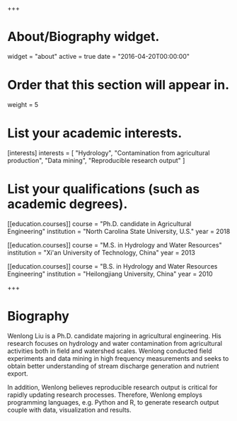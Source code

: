 +++
# About/Biography widget.
widget = "about"
active = true
date = "2016-04-20T00:00:00"

# Order that this section will appear in.
weight = 5

# List your academic interests.
[interests]
  interests = [
    "Hydrology",
    "Contamination from agricultural production",
    "Data mining",
    "Reproducible research output"
  ]

# List your qualifications (such as academic degrees).
[[education.courses]]
  course = "Ph.D. candidate in Agricultural Engineering"
  institution = "North Carolina State University, U.S."
  year = 2018

[[education.courses]]
  course = "M.S. in Hydrology and Water Resources"
  institution = "Xi'an University of Technology, China"
  year = 2013

[[education.courses]]
  course = "B.S. in Hydrology and Water Resources Engineering"
  institution = "Heilongjiang University, China"
  year = 2010
 
+++

# Biography

Wenlong Liu is a Ph.D. candidate majoring in agricultural engineering. His research focuses on hydrology and water contamination from agricultural activities both in field and watershed scales.  Wenlong conducted field experiments and data mining in high frequency measurements and seeks to obtain better understanding of stream discharge generation and nutrient export. 

In addition, Wenlong believes reproducible research output is critical for rapidly updating research processes.  Therefore, Wenlong employs programming languages, e.g. Python and R, to generate research output couple with data, visualization and results. 